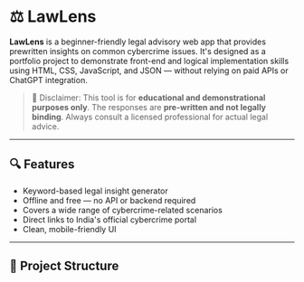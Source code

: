 # ⚖️ LawLens

**LawLens** is a beginner-friendly legal advisory web app that provides prewritten insights on common cybercrime issues. It's designed as a portfolio project to demonstrate front-end and logical implementation skills using HTML, CSS, JavaScript, and JSON — without relying on paid APIs or ChatGPT integration.

> 📌 Disclaimer: This tool is for **educational and demonstrational purposes only**. The responses are **pre-written and not legally binding**. Always consult a licensed professional for actual legal advice.

---

## 🔍 Features

- Keyword-based legal insight generator
- Offline and free — no API or backend required
- Covers a wide range of cybercrime-related scenarios
- Direct links to India's official cybercrime portal
- Clean, mobile-friendly UI

---

## 📂 Project Structure


